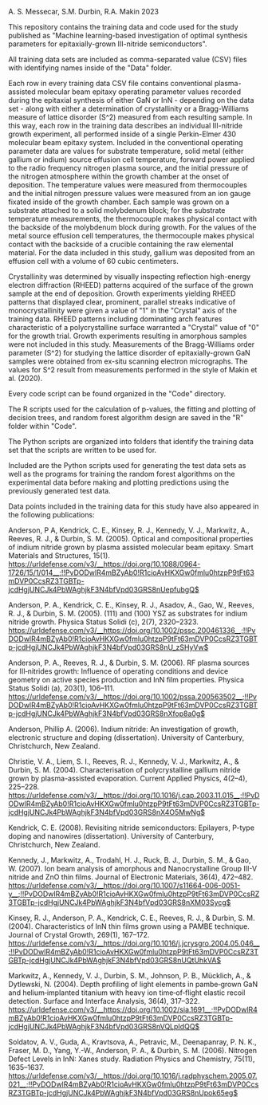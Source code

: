 A. S. Messecar, S.M. Durbin, R.A. Makin 2023

This repository contains the training data and code used for the study published as "Machine learning-based investigation of optimal synthesis parameters for epitaxially-grown III-nitride semiconductors".

All training data sets are included as comma-separated value (CSV) files with identifying names inside of the "Data" folder.

Each row in every training data CSV file contains conventional plasma-assisted molecular beam epitaxy operating parameter values recorded during the epitaxial synthesis of either GaN or InN - depending on the data set - along with either a determination of crystallinity or a Bragg-Williams measure of lattice disorder (S^2) measured from each resulting sample. In this way, each row in the training data describes an individual III-nitride growth experiment, all performed inside of a single Perkin-Elmer 430 molecular beam epitaxy system. Included in the conventional operating parameter data are values for substrate temperature, solid metal (either gallium or indium) source effusion cell temperature, forward power applied to the radio frequency nitrogen plasma source, and the initial pressure of the nitrogen atmosphere within the growth chamber at the onset of deposition. The temperature values were measured from thermocouples and the initial nitrogen pressure values were measured from an ion gauge fixated inside of the growth chamber. Each sample was grown on a substrate attached to a solid molybdenum block; for the substrate temperature measurements, the thermocouple makes physical contact with the backside of the molybdenum block during growth. For the values of the metal source effusion cell temperatures, the thermocouple makes physical contact with the backside of a crucible containing the raw elemental material. For the data included in this study, gallium was deposited from an effusion cell with a volume of 60 cubic centimeters.

Crystallinity was determined by visually inspecting reflection high-energy electron diffraction (RHEED) patterns acquired of the surface of the grown sample at the end of deposition. Growth experiments yielding RHEED patterns that displayed clear, prominent, parallel streaks indicative of monocrystallinity were given a value of "1" in the "Crystal" axis of the training data. RHEED patterns including dominating arch features characteristic of a polycrystalline surface warranted a "Crystal" value of "0" for the growth trial. Growth experiments resulting in amorphous samples were not included in this study. Measurements of the Bragg-Williams order parameter (S^2) for studying the lattice disorder of epitaxially-grown GaN samples were obtained from ex-situ scanning electron micrographs. The values for S^2 result from measurements performed in the style of Makin et al. (2020).

Every code script can be found organized in the "Code" directory.

The R scripts used for the calculation of p-values, the fitting and plotting of decision trees, and random forest algorithm design are saved in the "R" folder within "Code".

The Python scripts are organized into folders that identify the training data set that the scripts are written to be used for.

Included are the Python scripts used for generating the test data sets as well as the programs for training the random forest algorithms on the experimental data before making and plotting predictions using the previously generated test data.

Data points included in the training data for this study have also appeared in the following publications:

Anderson, P A, Kendrick, C. E., Kinsey, R. J., Kennedy, V. J., Markwitz, A., Reeves, R. J., & Durbin, S. M. (2005). Optical and compositional properties of indium nitride grown by plasma assisted molecular beam epitaxy. Smart Materials and Structures, 15(1). https://urldefense.com/v3/__https://doi.org/10.1088/0964-1726/15/1/014__;!!PvDODwlR4mBZyAb0!R1cioAvHKXGw0fmlu0htzpP9tFt63mDVP0CcsRZ3TGBTp-jcdHgjUNCJk4PbWAghjkF3N4bfVpd03GRS8nUepfubgQ$ 

Anderson, P. A., Kendrick, C. E., Kinsey, R. J., Asadov, A., Gao, W., Reeves, R. J., & Durbin, S. M. (2005). (111) and (100) YSZ as substrates for indium nitride growth. Physica Status Solidi (c), 2(7), 2320–2323. https://urldefense.com/v3/__https://doi.org/10.1002/pssc.200461336__;!!PvDODwlR4mBZyAb0!R1cioAvHKXGw0fmlu0htzpP9tFt63mDVP0CcsRZ3TGBTp-jcdHgjUNCJk4PbWAghjkF3N4bfVpd03GRS8nU_zSHyVw$ 

Anderson, P. A., Reeves, R. J., & Durbin, S. M. (2006). RF plasma sources for III‐nitrides growth: Influence of operating conditions and device geometry on active species production and InN film properties. Physica Status Solidi (a), 203(1), 106–111. https://urldefense.com/v3/__https://doi.org/10.1002/pssa.200563502__;!!PvDODwlR4mBZyAb0!R1cioAvHKXGw0fmlu0htzpP9tFt63mDVP0CcsRZ3TGBTp-jcdHgjUNCJk4PbWAghjkF3N4bfVpd03GRS8nXfop8a0g$ 

Anderson, Phillip A. (2006). Indium nitride: An investigation of growth, electronic structure and doping (dissertation). University of Canterbury, Christchurch, New Zealand.

Christie, V. A., Liem, S. I., Reeves, R. J., Kennedy, V. J., Markwitz, A., & Durbin, S. M. (2004). Characterisation of polycrystalline gallium nitride grown by plasma-assisted evaporation. Current Applied Physics, 4(2–4), 225–228. https://urldefense.com/v3/__https://doi.org/10.1016/j.cap.2003.11.015__;!!PvDODwlR4mBZyAb0!R1cioAvHKXGw0fmlu0htzpP9tFt63mDVP0CcsRZ3TGBTp-jcdHgjUNCJk4PbWAghjkF3N4bfVpd03GRS8nX4O5MwNg$ 

Kendrick, C. E. (2008). Revisiting nitride semiconductors: Epilayers, P-type doping and nanowires (dissertation). University of Canterbury, Christchurch, New Zealand.

Kennedy, J., Markwitz, A., Trodahl, H. J., Ruck, B. J., Durbin, S. M., & Gao, W. (2007). Ion beam analysis of amorphous and Nanocrystalline Group III-V nitride and ZnO thin films. Journal of Electronic Materials, 36(4), 472–482. https://urldefense.com/v3/__https://doi.org/10.1007/s11664-006-0051-y__;!!PvDODwlR4mBZyAb0!R1cioAvHKXGw0fmlu0htzpP9tFt63mDVP0CcsRZ3TGBTp-jcdHgjUNCJk4PbWAghjkF3N4bfVpd03GRS8nXM03Sycg$ 

Kinsey, R. J., Anderson, P. A., Kendrick, C. E., Reeves, R. J., & Durbin, S. M. (2004). Characteristics of InN thin films grown using a PAMBE technique. Journal of Crystal Growth, 269(1), 167–172. https://urldefense.com/v3/__https://doi.org/10.1016/j.jcrysgro.2004.05.046__;!!PvDODwlR4mBZyAb0!R1cioAvHKXGw0fmlu0htzpP9tFt63mDVP0CcsRZ3TGBTp-jcdHgjUNCJk4PbWAghjkF3N4bfVpd03GRS8nUQtUhkVA$ 

Markwitz, A., Kennedy, V. J., Durbin, S. M., Johnson, P. B., Mücklich, A., & Dytlewski, N. (2004). Depth profiling of light elements in pambe‐grown GaN and helium‐implanted titanium with heavy ion time‐of‐flight elastic recoil detection. Surface and Interface Analysis, 36(4), 317–322. https://urldefense.com/v3/__https://doi.org/10.1002/sia.1691__;!!PvDODwlR4mBZyAb0!R1cioAvHKXGw0fmlu0htzpP9tFt63mDVP0CcsRZ3TGBTp-jcdHgjUNCJk4PbWAghjkF3N4bfVpd03GRS8nVQLpIdQQ$ 

Soldatov, A. V., Guda, A., Kravtsova, A., Petravic, M., Deenapanray, P. N. K., Fraser, M. D., Yang, Y.-W., Anderson, P. A., & Durbin, S. M. (2006). Nitrogen Defect Levels in InN: Xanes study. Radiation Physics and Chemistry, 75(11), 1635–1637. https://urldefense.com/v3/__https://doi.org/10.1016/j.radphyschem.2005.07.021__;!!PvDODwlR4mBZyAb0!R1cioAvHKXGw0fmlu0htzpP9tFt63mDVP0CcsRZ3TGBTp-jcdHgjUNCJk4PbWAghjkF3N4bfVpd03GRS8nUpok65eg$
